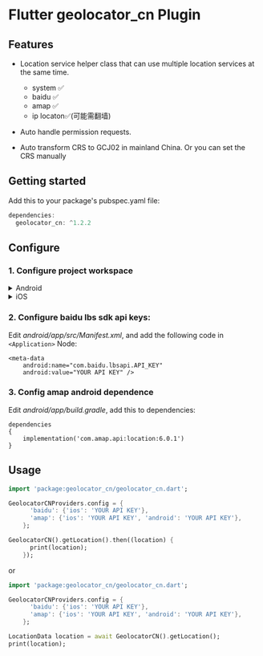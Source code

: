 # Flutter geolocator_cn Plugin

## Features

- Location service helper class that can use multiple location services at the same time.

  - system ✅
  - baidu ✅
  - amap ✅
  - ip locaton✅(可能需翻墙)
- Auto handle permission requests.
- Auto transform CRS to GCJ02 in mainland China.
  Or you can set the CRS manually

## Getting started

Add this to your package's pubspec.yaml file:

```dart
dependencies:
  geolocator_cn: ^1.2.2
```

## Configure

### 1. Configure project workspace

<details>
<summary>Android</summary>
  
**AndroidX** 
1. Add the following to your "gradle.properties" file:

```
android.useAndroidX=true
android.enableJetifier=true
```
2. Make sure you set the `compileSdkVersion` in your "android/app/build.gradle" file to 30:

```
android {
  compileSdkVersion 30

  ...
}
```
3. Make sure you replace all the `android.` dependencies to their AndroidX counterparts (a full list can be found here: [Migrating to AndroidX](https://developer.android.com/jetpack/androidx/migrate)).

**Permissions**

On Android you'll need to add either the `ACCESS_COARSE_LOCATION` or the `ACCESS_FINE_LOCATION` permission to your Android Manifest. To do so open the AndroidManifest.xml file (located under android/app/src/main) and add one of the following two lines as direct children of the `<manifest>` tag (when you configure both permissions the `ACCESS_FINE_LOCATION` will be used by the geolocator plugin):

``` xml
<uses-permission android:name="android.permission.ACCESS_FINE_LOCATION" />
<uses-permission android:name="android.permission.ACCESS_COARSE_LOCATION" />
```

Starting from Android 10 you need to add the `ACCESS_BACKGROUND_LOCATION` permission (next to the `ACCESS_COARSE_LOCATION` or the `ACCESS_FINE_LOCATION` permission) if you want to continue receiving updates even when your App is running in the background (note that the geolocator plugin doesn't support receiving an processing location updates while running in the background):

``` xml
<uses-permission android:name="android.permission.ACCESS_BACKGROUND_LOCATION" />
```

> **NOTE:** Specifying the `ACCESS_COARSE_LOCATION` permission results in location updates with an accuracy approximately equivalent to a city block. It might take a long time (minutes) before you will get your first locations fix as `ACCESS_COARSE_LOCATION` will only use the network services to calculate the position of the device. More information can be found [here](https://developer.android.com/training/location/retrieve-current#permissions). 


</details>
<details>
<summary>iOS</summary>

On iOS you'll need to add the following entries to your Info.plist file (located under ios/Runner) in order to access the device's location. Simply open your Info.plist file and add the following (make sure you update the description so it is meaningfull in the context of your App):

``` xml
<key>NSLocationWhenInUseUsageDescription</key>
<string>This app needs access to location when open.</string>
<key>NSLocationAlwaysUsageDescription</key>
<string>This app needs access to location when in the background.</string>
```

If you would like to receive updates when your App is in the background, you'll also need to add the Background Modes capability to your XCode project (Project > Signing and Capabilities > "+ Capability" button) and select Location Updates. Be careful with this, you will need to explain in detail to Apple why your App needs this when submitting your App to the AppStore. If Apple isn't satisfied with the explanation your App will be rejected.

When using the `requestTemporaryFullAccuracy({purposeKey: "YourPurposeKey"})` method, a dictionary should be added to the Info.plist file.
```xml
<key>NSLocationTemporaryUsageDescriptionDictionary</key>
<dict>
  <key>YourPurposeKey</key>
  <string>The example App requires temporary access to the device&apos;s precise location.</string>
</dict>
```
The second key (in this example called `YourPurposeKey`) should match the purposeKey that is passed in the `requestTemporaryFullAccuracy()` method. It is possible to define multiple keys for different features in your app. More information can be found in Apple's [documentation](https://developer.apple.com/documentation/bundleresources/information_property_list/nslocationtemporaryusagedescriptiondictionary).

> NOTE: the first time requesting temporary full accuracy access it might take several seconds for the pop-up to show. This is due to the fact that iOS is determining the exact user location which may take several seconds. Unfortunately this is out of our hands.
</details>



### 2. Configure baidu lbs sdk api keys:

Edit  *android/app/src/Manifest.xml*, and add the following code in `<Application>` Node:

```
<meta-data
    android:name="com.baidu.lbsapi.API_KEY"
    android:value="YOUR API KEY" />
```

### 3. Config amap android dependence

Edit *android/app/build.gradle*, add this to dependencies:

```
dependencies
{
    implementation('com.amap.api:location:6.0.1')
}
```

## Usage

```dart
import 'package:geolocator_cn/geolocator_cn.dart';

GeolocatorCNProviders.config = {
      'baidu': {'ios': 'YOUR API KEY'},
      'amap': {'ios': 'YOUR API KEY', 'android': 'YOUR API KEY'},
    };

GeolocatorCN().getLocation().then((location) {
      print(location);
    });

```

or

```dart
import 'package:geolocator_cn/geolocator_cn.dart';

GeolocatorCNProviders.config = {
      'baidu': {'ios': 'YOUR API KEY'},
      'amap': {'ios': 'YOUR API KEY', 'android': 'YOUR API KEY'},
    };

LocationData location = await GeolocatorCN().getLocation();
print(location);

```
